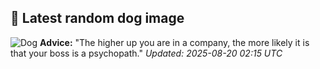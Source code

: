 ## 🐶 Latest random dog image
![Dog](https://images.dog.ceo/breeds/buhund-norwegian/hakon3.jpg)
**Advice:** "The higher up you are in a company, the more likely it is that your boss is a psychopath."
*Updated: 2025-08-20 02:15 UTC*
